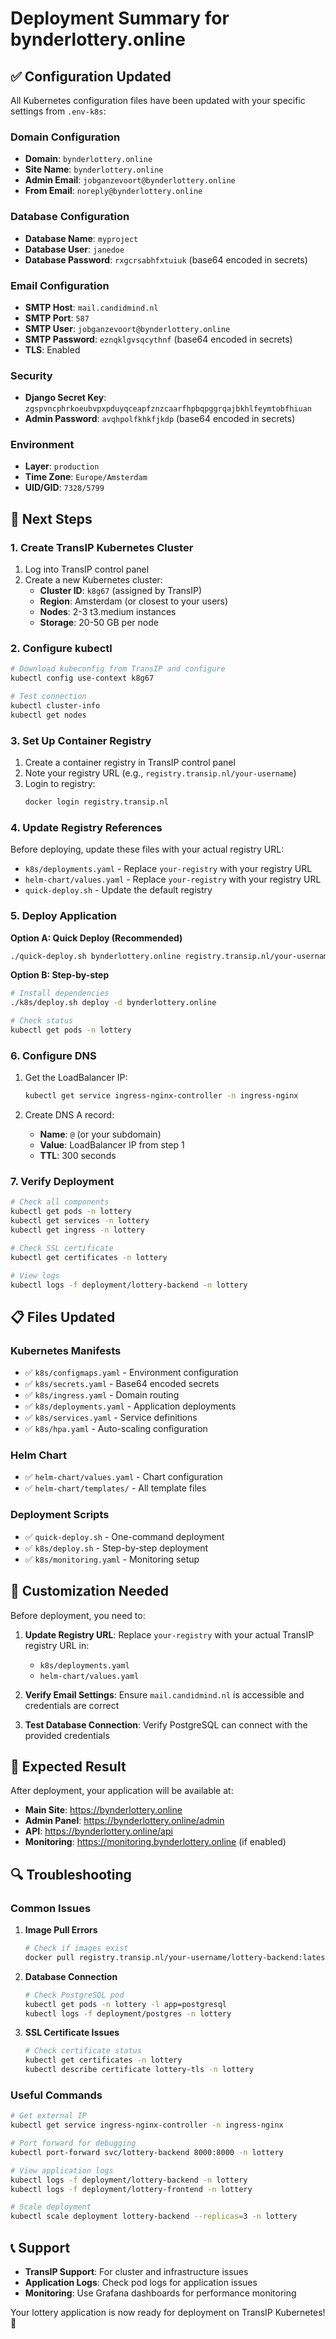 # Deployment Summary for bynderlottery.online

## ✅ Configuration Updated

All Kubernetes configuration files have been updated with your specific settings from `.env-k8s`:

### **Domain Configuration**
- **Domain**: `bynderlottery.online`
- **Site Name**: `bynderlottery.online`
- **Admin Email**: `jobganzevoort@bynderlottery.online`
- **From Email**: `noreply@bynderlottery.online`

### **Database Configuration**
- **Database Name**: `myproject`
- **Database User**: `janedoe`
- **Database Password**: `rxgcrsabhfxtuiuk` (base64 encoded in secrets)

### **Email Configuration**
- **SMTP Host**: `mail.candidmind.nl`
- **SMTP Port**: `587`
- **SMTP User**: `jobganzevoort@bynderlottery.online`
- **SMTP Password**: `eznqklgvsqcythnf` (base64 encoded in secrets)
- **TLS**: Enabled

### **Security**
- **Django Secret Key**: `zgspvncphrkoeubvpxpduyqceapfznzcaarfhpbqpggrqajbkhlfeymtobfhiuan`
- **Admin Password**: `avqhpolfkhkfjkdp` (base64 encoded in secrets)

### **Environment**
- **Layer**: `production`
- **Time Zone**: `Europe/Amsterdam`
- **UID/GID**: `7328/5799`

## 🚀 Next Steps

### 1. Create TransIP Kubernetes Cluster

1. Log into TransIP control panel
2. Create a new Kubernetes cluster:
   - **Cluster ID**: `k8g67` (assigned by TransIP)
   - **Region**: Amsterdam (or closest to your users)
   - **Nodes**: 2-3 t3.medium instances
   - **Storage**: 20-50 GB per node

### 2. Configure kubectl

```bash
# Download kubeconfig from TransIP and configure
kubectl config use-context k8g67

# Test connection
kubectl cluster-info
kubectl get nodes
```

### 3. Set Up Container Registry

1. Create a container registry in TransIP control panel
2. Note your registry URL (e.g., `registry.transip.nl/your-username`)
3. Login to registry:
   ```bash
   docker login registry.transip.nl
   ```

### 4. Update Registry References

Before deploying, update these files with your actual registry URL:

- `k8s/deployments.yaml` - Replace `your-registry` with your registry URL
- `helm-chart/values.yaml` - Replace `your-registry` with your registry URL
- `quick-deploy.sh` - Update the default registry

### 5. Deploy Application

**Option A: Quick Deploy (Recommended)**
```bash
./quick-deploy.sh bynderlottery.online registry.transip.nl/your-username
```

**Option B: Step-by-step**
```bash
# Install dependencies
./k8s/deploy.sh deploy -d bynderlottery.online

# Check status
kubectl get pods -n lottery
```

### 6. Configure DNS

1. Get the LoadBalancer IP:
   ```bash
   kubectl get service ingress-nginx-controller -n ingress-nginx
   ```

2. Create DNS A record:
   - **Name**: `@` (or your subdomain)
   - **Value**: LoadBalancer IP from step 1
   - **TTL**: 300 seconds

### 7. Verify Deployment

```bash
# Check all components
kubectl get pods -n lottery
kubectl get services -n lottery
kubectl get ingress -n lottery

# Check SSL certificate
kubectl get certificates -n lottery

# View logs
kubectl logs -f deployment/lottery-backend -n lottery
```

## 📋 Files Updated

### Kubernetes Manifests
- ✅ `k8s/configmaps.yaml` - Environment configuration
- ✅ `k8s/secrets.yaml` - Base64 encoded secrets
- ✅ `k8s/ingress.yaml` - Domain routing
- ✅ `k8s/deployments.yaml` - Application deployments
- ✅ `k8s/services.yaml` - Service definitions
- ✅ `k8s/hpa.yaml` - Auto-scaling configuration

### Helm Chart
- ✅ `helm-chart/values.yaml` - Chart configuration
- ✅ `helm-chart/templates/` - All template files

### Deployment Scripts
- ✅ `quick-deploy.sh` - One-command deployment
- ✅ `k8s/deploy.sh` - Step-by-step deployment
- ✅ `k8s/monitoring.yaml` - Monitoring setup

## 🔧 Customization Needed

Before deployment, you need to:

1. **Update Registry URL**: Replace `your-registry` with your actual TransIP registry URL in:
   - `k8s/deployments.yaml`
   - `helm-chart/values.yaml`

2. **Verify Email Settings**: Ensure `mail.candidmind.nl` is accessible and credentials are correct

3. **Test Database Connection**: Verify PostgreSQL can connect with the provided credentials

## 🎯 Expected Result

After deployment, your application will be available at:
- **Main Site**: https://bynderlottery.online
- **Admin Panel**: https://bynderlottery.online/admin
- **API**: https://bynderlottery.online/api
- **Monitoring**: https://monitoring.bynderlottery.online (if enabled)

## 🔍 Troubleshooting

### Common Issues

1. **Image Pull Errors**
   ```bash
   # Check if images exist
   docker pull registry.transip.nl/your-username/lottery-backend:latest
   ```

2. **Database Connection**
   ```bash
   # Check PostgreSQL pod
   kubectl get pods -n lottery -l app=postgresql
   kubectl logs -f deployment/postgres -n lottery
   ```

3. **SSL Certificate Issues**
   ```bash
   # Check certificate status
   kubectl get certificates -n lottery
   kubectl describe certificate lottery-tls -n lottery
   ```

### Useful Commands

```bash
# Get external IP
kubectl get service ingress-nginx-controller -n ingress-nginx

# Port forward for debugging
kubectl port-forward svc/lottery-backend 8000:8000 -n lottery

# View application logs
kubectl logs -f deployment/lottery-backend -n lottery
kubectl logs -f deployment/lottery-frontend -n lottery

# Scale deployment
kubectl scale deployment lottery-backend --replicas=3 -n lottery
```

## 📞 Support

- **TransIP Support**: For cluster and infrastructure issues
- **Application Logs**: Check pod logs for application issues
- **Monitoring**: Use Grafana dashboards for performance monitoring

Your lottery application is now ready for deployment on TransIP Kubernetes! 🎉 
